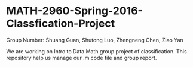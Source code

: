 # MATH-2960-Spring-2016-Classfication-Project
Group Number: Shuang Guan, Shutong Luo, Zhengneng Chen, Ziao Yan

We are working on Intro to Data Math group project of classification. This repository help us manage our .m code file and group report.
